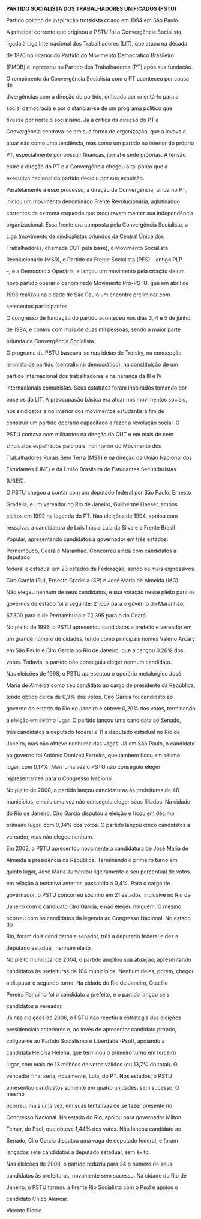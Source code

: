 **PARTIDO SOCIALISTA DOS TRABALHADORES UNIFICADOS (PSTU)**



Partido político de inspiração trotskista criado em 1994 em São Paulo.



A principal corrente que originou o PSTU foi a Convergência Socialista,

ligada à Liga Internacional dos Trabalhadores (LIT), que atuou na década

de 1970 no interior do Partido do Movimento Democrático Brasileiro

(PMDB) e ingressou no Partido dos Trabalhadores (PT) após sua fundação.

O rompimento da Convergência Socialista com o PT aconteceu por causa de

divergências com a direção do partido, criticada por orientá-lo para a

social democracia e por distanciar-se de um programa político que

tivesse por norte o socialismo. Já a crítica da direção do PT à

Convergência centrava-se em sua forma de organização, que a levava a

atuar não como uma tendência, mas como um partido no interior do próprio

PT, especialmente por possuir finanças, jornal e sede próprias. A tensão

entre a direção do PT e a Convergência chegou a tal ponto que a

executiva nacional do partido decidiu por sua expulsão.



Paralelamente a esse processo, a direção da Convergência, ainda no PT,

iniciou um movimento denominado Frente Revolucionária, aglutinando

correntes de extrema esquerda que procuravam manter sua independência

organizacional. Essa frente era composta pela Convergência Socialista, a

Liga (movimento de sindicalistas oriundos da Central Única dos

Trabalhadores, chamada CUT pela base), o Movimento Socialista

Revolucionário (MSR), o Partido da Frente Socialista (PFS) – antigo PLP

–, e a Democracia Operária, e lançou um movimento pela criação de um

novo partido operário denominado Movimento Pró-PSTU, que em abril de

1993 realizou na cidade de São Paulo um encontro preliminar com

setecentos participantes.



O congresso de fundação do partido aconteceu nos dias 3, 4 e 5 de junho

de 1994, e contou com mais de duas mil pessoas, sendo a maior parte

oriunda da Convergência Socialista.



O programa do PSTU baseava-se nas ideias de Trotsky, na concepção

leninista de partido (centralismo democrático), na constituição de um

partido internacional dos trabalhadores e na herança da III e IV

internacionais comunistas. Seus estatutos foram inspirados tomando por

base os da LIT. A preocupação básica era atuar nos movimentos sociais,

nos sindicatos e no interior dos movimentos estudantis a fim de

construir um partido operário capacitado a fazer a revolução social. O

PSTU contava com militantes na direção da CUT e em mais de cem

sindicatos espalhados pelo país, no interior do Movimento dos

Trabalhadores Rurais Sem Terra (MST) e na direção da União Nacional dos

Estudantes (UNE) e da União Brasileira de Estudantes Secundaristas

(UBES).



O PSTU chegou a contar com um deputado federal por São Paulo, Ernesto

Gradella, e um vereador no Rio de Janeiro, Guilherme Haeser, ambos

eleitos em 1992 na legenda do PT. Nas eleições de 1994, apoiou com

ressalvas a candidatura de Luís Inácio Lula da Silva e a Frente Brasil

Popular, apresentando candidatos a governador em três estados:

Pernambuco, Ceará e Maranhão. Concorreu ainda com candidatos a deputado

federal e estadual em 23 estados da Federação, sendo os mais expressivos

Ciro Garcia (RJ), Ernesto Gradella (SP) e José Maria de Almeida (MG).

Não elegeu nenhum de seus candidatos, e sua votação nesse pleito para os

governos de estado foi a seguinte: 21.057 para o governo do Maranhão;

67.300 para o de Pernambuco e 72.395 para o do Ceará.



No pleito de 1996, o PSTU apresentou candidatos a prefeito e vereador em

um grande número de cidades, tendo como principais nomes Valério Arcary

em São Paulo e Ciro Garcia no Rio de Janeiro, que alcançou 0,26% dos

votos. Todavia, o partido não conseguiu eleger nenhum candidato.



Nas eleições de 1998, o PSTU apresentou o operário metalúrgico José

Maria de Almeida como seu candidato ao cargo de presidente da República,

tendo obtido cerca de 0,3% dos votos. Ciro Garcia foi candidato ao

governo do estado do Rio de Janeiro e obteve 0,29% dos votos, terminando

a eleição em sétimo lugar. O partido lançou uma candidata ao Senado,

três candidatos a deputado federal e 11 a deputado estadual no Rio de

Janeiro, mas não obteve nenhuma das vagas. Já em São Paulo, o candidato

ao governo foi Antônio Donizeti Ferreira, que também ficou em sétimo

lugar, com 0,17%. Mais uma vez o PSTU não conseguiu eleger

representantes para o Congresso Nacional.



No pleito de 2000, o partido lançou candidaturas às prefeituras de 48

municípios, e mais uma vez não conseguiu eleger seus filiados. Na cidade

do Rio de Janeiro, Ciro Garcia disputou a eleição e ficou em décimo

primeiro lugar, com 0,34% dos votos. O partido lançou cinco candidatos a

vereador, mas não elegeu nenhum.



Em 2002, o PSTU apresentou novamente a candidatura de José Maria de

Almeida à presidência da República. Terminando o primeiro turno em

quinto lugar, José Maria aumentou ligeiramente o seu percentual de votos

em relação à tentativa anterior, passando a 0,4%. Para o cargo de

governador, o PSTU concorreu sozinho em 21 estados, inclusive no Rio de

Janeiro com o candidato Ciro Garcia, e não elegeu ninguém. O mesmo

ocorreu com os candidatos da legenda ao Congresso Nacional. No estado do

Rio, foram dois candidatos a senador, três a deputado federal e dez a

deputado estadual, nenhum eleito.



No pleito municipal de 2004, o partido ampliou sua atuação, apresentando

candidatos às prefeituras de 104 municípios. Nenhum deles, porém, chegou

a disputar o segundo turno. Na cidade do Rio de Janeiro, Otacílio

Pereira Ramalho foi o candidato a prefeito, e o partido lançou seis

candidatos a vereador.



Já nas eleições de 2006, o PSTU não repetiu a estratégia das eleições

presidenciais anteriores e, ao invés de apresentar candidato próprio,

coligou-se ao Partido Socialismo e Liberdade (Psol), apoiando a

candidata Heloísa Helena, que terminou o primeiro turno em terceiro

lugar, com mais de 13 milhões de votos válidos (ou 13,7% do total). O

vencedor final seria, novamente, Lula, do PT. Nos estados, o PSTU

apresentou candidatos somente em quatro unidades, sem sucesso. O mesmo

ocorreu, mais uma vez, em suas tentativas de se fazer presente no

Congresso Nacional. No estado do Rio, apoiou para governador Milton

Temer, do Psol, que obteve 1,44% dos votos. Não lançou candidato ao

Senado, Ciro Garcia disputou uma vaga de deputado federal, e foram

lançados sete candidatos a deputado estadual, sem êxito.



Nas eleições de 2008, o partido reduziu para 34 o número de seus

candidatos às prefeituras, novamente sem sucesso. Na cidade do Rio de

Janeiro, o PSTU formou a Frente Rio Socialista com o Psol e apoiou o

candidato Chico Alencar.



Vicente Riccio



